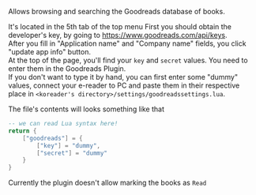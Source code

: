 Allows browsing and searching the Goodreads database of books.

It's located in the 5th tab of the top menu
First you should obtain the developer's key, by going to https://www.goodreads.com/api/keys.  
After you fill in "Application name" and "Company name" fields, you click "update app info" button.  
At the top of the page, you'll find your `key` and `secret` values. You need to enter them in the Goodreads Plugin.  
If you don't want to type it by hand, you can first enter some "dummy" values, connect your e-reader to PC and paste them in their respective place in `<koreader's directory>/settings/goodreadssettings.lua`.

The file's contents will looks something like that
```lua
-- we can read Lua syntax here!
return {
    ["goodreads"] = {
        ["key"] = "dummy",
        ["secret"] = "dummy"
    }
}
```

Currently the plugin doesn't allow marking the books as `Read`